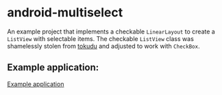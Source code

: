 # android-multiselect
An example project that implements a checkable `LinearLayout` to create a `ListView` with selectable items. The checkable `ListView` class was shamelessly stolen from [tokudu](https://gist.github.com/tokudu/410479#file-checkablelinearlayout-java) and adjusted to work with `CheckBox`.

## Example application:
[Example application](images/example.png)
